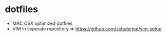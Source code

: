 dotfiles
========

- MAC OSX optimized dotfiles
- VIM in seperate repository => https://github.com/schulerjoe/vim-setup
